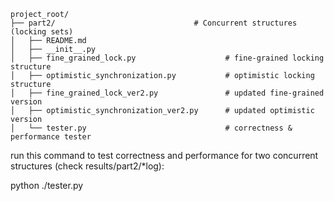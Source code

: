 ```
project_root/
├── part2/                               # Concurrent structures (locking sets)
│   ├── README.md
│   ├── __init__.py
│   ├── fine_grained_lock.py                    # fine-grained locking structure
│   ├── optimistic_synchronization.py           # optimistic locking structure
│   ├── fine_grained_lock_ver2.py               # updated fine-grained version
│   ├── optimistic_synchronization_ver2.py      # updated optimistic version
│   └── tester.py                               # correctness & performance tester
```

run this command to test correctness and performance for two concurrent structures (check results/part2/*log):

python ./tester.py
